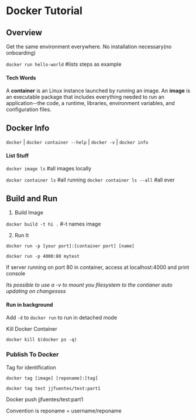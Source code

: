 # Docker Tutorial

## Overview

Get the same environment everywhere. No installation necessary(no onboarding)

`docker run hello-world` #lists steps as example

#### Tech Words

A **container** is an Linux instance launched by running an image. An **image** is an executable package that includes everything needed to run an application--the code, a runtime, libraries, environment variables, and configuration files.

## Docker Info

`docker` | `docker container --help` | `docker -v` | `docker info`

#### List Stuff

`docker image ls` #all images locally

`docker container ls` #all running 
`docker container ls --all` #all ever

## Build and Run 

1) Build Image

`docker build -t hi .` #-t names image

2) Run It

`docker run -p [your port]:[container port] [name]`

`docker run -p 4000:80 mytest`

If server running on port 80 in container, access at localhost:4000 and print console

*Its possible to use a -v to mount you filesystem to the contianer auto updating on changessss*

#### Run in background

Add `-d` to `docker run` to run in detached mode

 Kill Docker Container

`docker kill $(docker ps -q)`

### Publish To Docker

Tag for identification

`docker tag [image] [reponame]:[tag]`

`docker tag test jjfuentes/test:part1`

Docker push jjfuentes/test:part1

Convention is reponame = username/reponame 